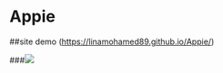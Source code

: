 # Appie


##site demo (https://linamohamed89.github.io/Appie/)


###![](https://github.com/Linamohamed89/Appie/blob/main/FireShot%20Capture.png)

